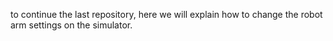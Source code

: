 to continue the last repository, here we will explain how to change the robot arm settings on the simulator.
